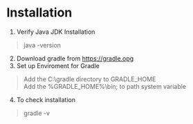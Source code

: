 Installation
============
1. Verify Java JDK Installation
> java -version
2. Download gradle from https://gradle.opg
3. Set up Enviroment for Gradle
> Add the C:\gradle directory to GRADLE_HOME  
> Add the %GRADLE_HOME%\bin; to path system variable
4. To check installation
> gradle -v
